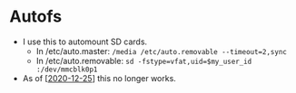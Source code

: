 # Autofs

- I use this to automount SD cards.
  - In /etc/auto.master: ```/media /etc/auto.removable --timeout=2,sync```
  - In /etc/auto.removable: ```sd -fstype=vfat,uid=$my_user_id :/dev/mmcblk0p1```
- As of [[2020-12-25]] this no longer works.

[//begin]: # "Autogenerated link references for markdown compatibility"
[2020-12-25]: journal/2020-12-25 "2020-12-25"
[//end]: # "Autogenerated link references"